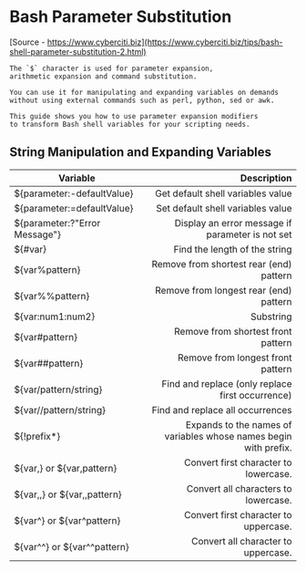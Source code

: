 # Bash Parameter Substitution

[Source - https://www.cyberciti.biz](https://www.cyberciti.biz/tips/bash-shell-parameter-substitution-2.html)
```
The `$` character is used for parameter expansion, 
arithmetic expansion and command substitution.

You can use it for manipulating and expanding variables on demands 
without using external commands such as perl, python, sed or awk. 

This guide shows you how to use parameter expansion modifiers 
to transform Bash shell variables for your scripting needs.
```

## String Manipulation and Expanding Variables

| Variable                        |                                                      Description |
| ------------------------------- | ---------------------------------------------------------------: |
| ${parameter:-defaultValue}      |                                Get default shell variables value |
| ${parameter:=defaultValue}      |                                Set default shell variables value |
| ${parameter:?"Error Message"}   |                 Display an error message if parameter is not set |
| ${#var}                         |                                    Find the length of the string |
| ${var%pattern}                  |                          Remove from shortest rear (end) pattern |
| ${var%%pattern}                 |                           Remove from longest rear (end) pattern |
| ${var:num1:num2}                |                                                        Substring |
| ${var#pattern}                  |                               Remove from shortest front pattern |
| ${var##pattern}                 |                                Remove from longest front pattern |
| ${var/pattern/string}           |                 Find and replace (only replace first occurrence) |
| ${var//pattern/string}          |                                 Find and replace all occurrences |
| ${!prefix*}                     | Expands to the names of variables whose names begin with prefix. |
| ${var,}  or ${var,pattern}      |                            Convert first character to lowercase. |
| ${var,,} or ${var,,pattern}     |                             Convert all characters to lowercase. |
| ${var^} or ${var^pattern}       |                            Convert first character to uppercase. |
| ${var^^}    or  ${var^^pattern} |                              Convert all character to uppercase. |